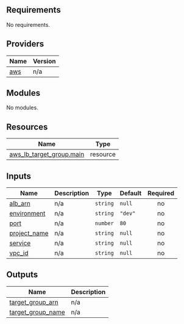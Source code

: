 ## Requirements

No requirements.

## Providers

| Name | Version |
|------|---------|
| <a name="provider_aws"></a> [aws](#provider\_aws) | n/a |

## Modules

No modules.

## Resources

| Name | Type |
|------|------|
| [aws_lb_target_group.main](https://registry.terraform.io/providers/hashicorp/aws/latest/docs/resources/lb_target_group) | resource |

## Inputs

| Name | Description | Type | Default | Required |
|------|-------------|------|---------|:--------:|
| <a name="input_alb_arn"></a> [alb\_arn](#input\_alb\_arn) | n/a | `string` | `null` | no |
| <a name="input_environment"></a> [environment](#input\_environment) | n/a | `string` | `"dev"` | no |
| <a name="input_port"></a> [port](#input\_port) | n/a | `number` | `80` | no |
| <a name="input_project_name"></a> [project\_name](#input\_project\_name) | n/a | `string` | `null` | no |
| <a name="input_service"></a> [service](#input\_service) | n/a | `string` | `null` | no |
| <a name="input_vpc_id"></a> [vpc\_id](#input\_vpc\_id) | n/a | `string` | `null` | no |

## Outputs

| Name | Description |
|------|-------------|
| <a name="output_target_group_arn"></a> [target\_group\_arn](#output\_target\_group\_arn) | n/a |
| <a name="output_target_group_name"></a> [target\_group\_name](#output\_target\_group\_name) | n/a |
